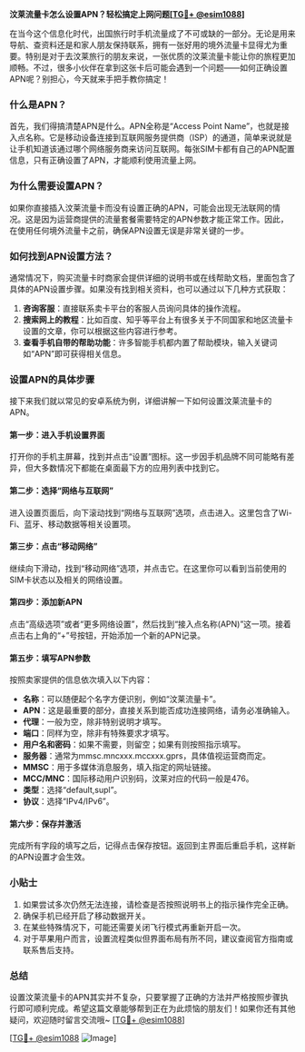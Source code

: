 **汶莱流量卡怎么设置APN？轻松搞定上网问题[[TG💪+ @esim1088](https://t.me/s/esim1088)]**

在当今这个信息化时代，出国旅行时手机流量成了不可或缺的一部分。无论是用来导航、查资料还是和家人朋友保持联系，拥有一张好用的境外流量卡显得尤为重要。特别是对于去汶莱旅行的朋友来说，一张优质的汶莱流量卡能让你的旅程更加顺畅。不过，很多小伙伴在拿到这张卡后可能会遇到一个问题——如何正确设置APN呢？别担心，今天就来手把手教你搞定！

### 什么是APN？

首先，我们得搞清楚APN是什么。APN全称是“Access Point Name”，也就是接入点名称。它是移动设备连接到互联网服务提供商（ISP）的通道，简单来说就是让手机知道该通过哪个网络服务商来访问互联网。每张SIM卡都有自己的APN配置信息，只有正确设置了APN，才能顺利使用流量上网。

### 为什么需要设置APN？

如果你直接插入汶莱流量卡而没有设置正确的APN，可能会出现无法联网的情况。这是因为运营商提供的流量套餐需要特定的APN参数才能正常工作。因此，在使用任何境外流量卡之前，确保APN设置无误是非常关键的一步。

### 如何找到APN设置方法？

通常情况下，购买流量卡时商家会提供详细的说明书或在线帮助文档，里面包含了具体的APN设置步骤。如果没有找到相关资料，也可以通过以下几种方式获取：

1. **咨询客服**：直接联系卖卡平台的客服人员询问具体的操作流程。
2. **搜索网上的教程**：比如百度、知乎等平台上有很多关于不同国家和地区流量卡设置的文章，你可以根据这些内容进行参考。
3. **查看手机自带的帮助功能**：许多智能手机都内置了帮助模块，输入关键词如“APN”即可获得相关信息。

### 设置APN的具体步骤

接下来我们就以常见的安卓系统为例，详细讲解一下如何设置汶莱流量卡的APN。

#### 第一步：进入手机设置界面
打开你的手机主屏幕，找到并点击“设置”图标。这一步因手机品牌不同可能略有差异，但大多数情况下都能在桌面最下方的应用列表中找到它。

#### 第二步：选择“网络与互联网”
进入设置页面后，向下滚动找到“网络与互联网”选项，点击进入。这里包含了Wi-Fi、蓝牙、移动数据等相关设置项。

#### 第三步：点击“移动网络”
继续向下滑动，找到“移动网络”选项，并点击它。在这里你可以看到当前使用的SIM卡状态以及相关的网络设置。

#### 第四步：添加新APN
点击“高级选项”或者“更多网络设置”，然后找到“接入点名称(APN)”这一项。接着点击右上角的“+”号按钮，开始添加一个新的APN记录。

#### 第五步：填写APN参数
按照卖家提供的信息依次填入以下内容：
- **名称**：可以随便起个名字方便识别，例如“汶莱流量卡”。
- **APN**：这是最重要的部分，直接关系到能否成功连接网络，请务必准确输入。
- **代理**：一般为空，除非特别说明才填写。
- **端口**：同样为空，除非有特殊要求才填写。
- **用户名和密码**：如果不需要，则留空；如果有则按照指示填写。
- **服务器**：通常为mmsc.mncxxx.mccxxx.gprs，具体值视运营商而定。
- **MMSC**：用于多媒体消息服务，填入指定的网址链接。
- **MCC/MNC**：国际移动用户识别码，汶莱对应的代码一般是476。
- **类型**：选择“default,supl”。
- **协议**：选择“IPv4/IPv6”。

#### 第六步：保存并激活
完成所有字段的填写之后，记得点击保存按钮。返回到主界面后重启手机，这样新的APN设置才会生效。

### 小贴士

1. 如果尝试多次仍然无法连接，请检查是否按照说明书上的指示操作完全正确。
2. 确保手机已经开启了移动数据开关。
3. 在某些特殊情况下，可能还需要关闭飞行模式再重新开启一次。
4. 对于苹果用户而言，设置流程类似但界面布局有所不同，建议查阅官方指南或联系售后支持。

### 总结

设置汶莱流量卡的APN其实并不复杂，只要掌握了正确的方法并严格按照步骤执行即可顺利完成。希望这篇文章能够帮到正在为此烦恼的朋友们！如果你还有其他疑问，欢迎随时留言交流哦~ [[TG💪+ @esim1088](https://t.me/s/esim1088)]

[[TG💪+ @esim1088](https://t.me/s/esim1088) ![Image](https://i.postimg.cc/4NQfJmqS/Snipaste-2025-05-13-00-14-12.png)]